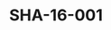 ---
pid: SHA-16-001
title: SHA-16-001
language: ar
collection: شرحبيل احمد
original_label: 
rights: شرحبيل احمد
location_of_original: شرحبيل احمد
photographer_or_studio: 
scanned_from: photograph 10.1 by 15.1
_date: 1993-1995
location: بريطانيا، لندن
description: 'شرحبيل احمد في جمهور '
additional_notes: 
permission_display: 'yes'
on_server: 'no'
on_website: 'no'
permalink: "/archive/ar/sha-16-001.html"
layout: photo-page
---